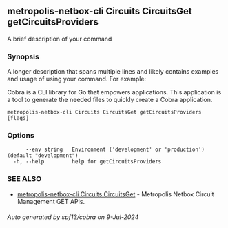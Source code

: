 ## metropolis-netbox-cli Circuits CircuitsGet getCircuitsProviders

A brief description of your command

### Synopsis

A longer description that spans multiple lines and likely contains examples
and usage of using your command. For example:

Cobra is a CLI library for Go that empowers applications.
This application is a tool to generate the needed files
to quickly create a Cobra application.

```
metropolis-netbox-cli Circuits CircuitsGet getCircuitsProviders [flags]
```

### Options

```
      --env string   Environment ('development' or 'production') (default "development")
  -h, --help         help for getCircuitsProviders
```

### SEE ALSO

* [metropolis-netbox-cli Circuits CircuitsGet]()	 - Metropolis Netbox Circuit Management GET APIs.

###### Auto generated by spf13/cobra on 9-Jul-2024
